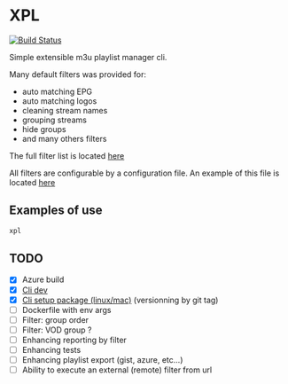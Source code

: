 # XPL

[![Build Status](https://dev.azure.com/fazzaniheni/XPL/_apis/build/status/Fazzani.pliptvcli?branchName=master)](https://dev.azure.com/fazzaniheni/XPL/_build/latest?definitionId=1&branchName=master)

Simple extensible m3u playlist manager cli.

Many default filters was provided for:

- auto matching EPG
- auto matching logos
- cleaning stream names
- grouping streams
- hide groups
- and many others filters

The full filter list is located [here](pliptv/pl_filters)

All filters are configurable by a configuration file. An example of this file is located [here](data/config_playlist.yaml)

## Examples of use

```bash
xpl
```

## TODO

- [x] Azure build
- [x] [Cli dev][cli_dev]
- [x] [Cli setup package (linux/mac)][cli_pkg] (versionning by git tag)
- [ ] Dockerfile with env args
- [ ] Filter: group order
- [ ] Filter: VOD group ?
- [ ] Enhancing reporting by filter
- [ ] Enhancing tests
- [ ] Enhancing playlist export (gist, azure, etc...)
- [ ] Ability to execute an external (remote) filter from url

[cli_dev]:https://codeburst.io/building-beautiful-command-line-interfaces-with-python-26c7e1bb54df
[cli_pkg]:https://python-packaging.readthedocs.io/en/latest/command-line-scripts.html